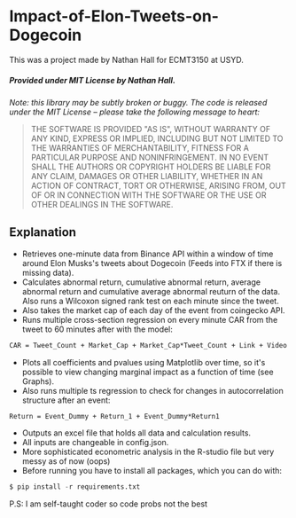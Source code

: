 # Impact-of-Elon-Tweets-on-Dogecoin

This was a project made by Nathan Hall for ECMT3150 at USYD.

##### Provided under MIT License by Nathan Hall.
*Note: this library may be subtly broken or buggy. The code is released under
the MIT License – please take the following message to heart:*
> THE SOFTWARE IS PROVIDED "AS IS", WITHOUT WARRANTY OF ANY KIND, EXPRESS OR
IMPLIED, INCLUDING BUT NOT LIMITED TO THE WARRANTIES OF MERCHANTABILITY, FITNESS
FOR A PARTICULAR PURPOSE AND NONINFRINGEMENT. IN NO EVENT SHALL THE AUTHORS OR
COPYRIGHT HOLDERS BE LIABLE FOR ANY CLAIM, DAMAGES OR OTHER LIABILITY, WHETHER
IN AN ACTION OF CONTRACT, TORT OR OTHERWISE, ARISING FROM, OUT OF OR IN
CONNECTION WITH THE SOFTWARE OR THE USE OR OTHER DEALINGS IN THE SOFTWARE.

## Explanation
- Retrieves one-minute data from Binance API within a window of time around Elon Musks's tweets about Dogecoin (Feeds into FTX if there is missing data). 
- Calculates abnormal return, cumulative abnormal return, average abnormal return and cumulative average abnormal reuturn of the data. Also runs a Wilcoxon signed rank test on each minute since the tweet.
- Also takes the market cap of each day of the event from coingecko API.
- Runs multiple cross-section regression on every minute CAR from the tweet to 60 minutes after with the model:

```markdown
CAR = Tweet_Count + Market_Cap + Market_Cap*Tweet_Count + Link + Video + Picture + Recognisability + Month + Past_Hout_Ret + Past_Hour_Vol
```
- Plots all coefficients and pvalues using Matplotlib over time, so it's possible to view changing marginal impact as a function of time (see Graphs).
- Also runs multiple ts regression to check for changes in autocorrelation structure after an event:
```markdown
Return = Event_Dummy + Return_1 + Event_Dummy*Return1
```
- Outputs an excel file that holds all data and calculation results.
- All inputs are changeable in config.json.
- More sophisticated econometric analysis in the R-studio file but very messy as of now (oops)
- Before running you have to install all packages, which you can do with:

```python
$ pip install -r requirements.txt
```

P.S: I am self-taught coder so code probs not the best
